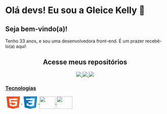 # Olá devs! Eu sou a Gleice Kelly 👋
## Seja bem-vindo(a)!

Tenho 33 anos, e sou uma desenvolvedora front-end. É um prazer recebê-lo(a) aqui!

<div align='center'>
  <h2>
    <a
    target="_blank"
    style="text-decoration: none"
    href="https://github.com/gleicekelly13?tab=repositories"
    >Acesse meus repositórios</a>
  </h2>
</div>

<div align="center">
  <a href="https://github.com/gleicekelly13">
 <section>
  <img height="160em" src="https://github-readme-stats.vercel.app/api?username=gleicekelly13&show_icons=true&theme=react&include_all_commits=true&count_private=true"/>
  <img height="160em" src="https://github-readme-stats.vercel.app/api/top-langs/?username=gleicekelly13&layout=compact&langs_count=7&theme=react"/>
  <img height='160em' src='https://github-readme-streak-stats.herokuapp.com?user=gleicekelly13&theme=react&date_format=j%20M%5B%20Y%5D&fire=DD0000&ring=52DD81&dates=52DD81&stroke=ABCFDD' />
  </section>
</div>


### Tecnologias

<section>
  <img align="center"  height="40" width="50" src="https://raw.githubusercontent.com/devicons/devicon/master/icons/html5/html5-original.svg"/>
  <img align="center"  height="40" width="50" src="https://raw.githubusercontent.com/devicons/devicon/master/icons/css3/css3-original.svg"/>
  <img align="center"  height="40" width="50" src="https://cdn.jsdelivr.net/gh/devicons/devicon/icons/git/git-original.svg" />  
  <img align="center"  height="40" width="50" src="https://cdn.jsdelivr.net/gh/devicons/devicon/icons/github/github-original.svg" />
  
  
  <!--##
  
  
 ### Entre em contato comigo! 
   <a href="https://www.linkedin.com/in/gleicekelly13/" target="_blank"><img src="https://img.shields.io/badge/-LinkedIn-%230077B5?style=for-the-           badge&logo=linkedin&logoColor=white" target="_blank"></a> 
   -->
 
   
 
<!--
**gleicekelly13/gleicekelly13** is a ✨ _special_ ✨ repository because its `README.md` (this file) appears on your GitHub profile.

Here are some ideas to get you started:

- 🔭 I’m currently working on ...
- 🌱 I’m currently learning ...
- 👯 I’m looking to collaborate on ...
- 🤔 I’m looking for help with ...
- 💬 Ask me about ...
- 📫 How to reach me: ...
- 😄 Pronouns: ...
- ⚡ Amo viajar, livros, filmes e séries
-->

